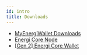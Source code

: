 ```yaml
---
id: intro
title: Downloads
---
```


- [MyEnergiWallet Downloads](./myenergiwallet.md)
- [Energi Core Node](./core-node.md)
- [\[Gen 2\] Energi Core Wallet](./gen2-core-wallet.md)
